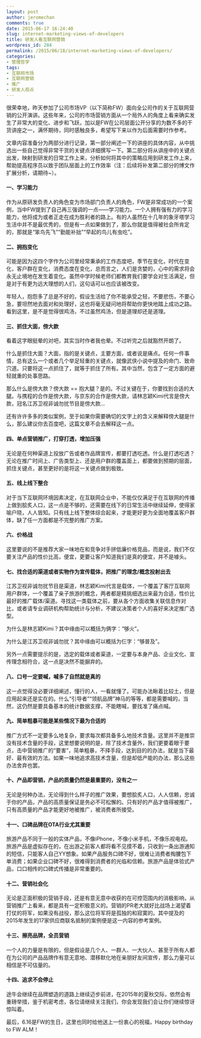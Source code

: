 ```yaml
---
layout: post
author: jeromechan
comments: true
date: 2015-06-17 16:24:40
slug: internet-marketing-views-of-developers
title: 研发人看互联网营销
wordpress_id: 284
permalink: /2015/06/18/internet-marketing-views-of-developers/
categories:
- 管理哲学
tags:
- 互联网市场
- 互联网营销
- 推广
- 研发人观点
---
```


很荣幸地，昨天参加了公司市场VP（以下简称FW）面向全公司作的关于互联网营销的公开演讲。这些年来，公司的市场营销方面从一个局外人的角度上看来确实发生了非常大的变化、进步和飞跃，加以是FW在公司层面公开分享的为数不多的干货讲座之一，满怀期待，同时感触良多，希望写下来以作为后面需要时作参考。




文章内容准备分为两部分进行记录，第一部分阐述一下的讲座的具体内容，从中挑选出一些自己觉得非常干货的关键点详细撰写一下。第二部分将从讲座中的关键点出发，映射到研发的日常工作上来，分析如何将其中的策略应用到研发工作上来，帮助提高程序员以致于团队层面上的工作效率（注：后续将补发第二部分的博文作扩展分析，请期待~）。





#### 一、学习能力




作为从原研发负责人的角色变为市场部门负责人的角色，FW是非常成功的一个案例，当中FW提到了自己再三强调的一点——学习能力。一个人拥有强有力的学习能力，他将成为或者正走在成为胜利者的路上。有的人虽然在十几年的象牙塔学习生活中并不是最优秀的，但是有一点如果做到了，那么你就是值得被社会所肯定的，那就是“笨鸟先飞”“勤能补拙”“早起的鸟儿有虫吃”。





#### 二、拥抱变化




可能是因为这四个字作为公司里经常秉承的工作态度吧，季节在变化，时代在变化，客户群在变化，消费态度在变化，总而言之，人们是贪婪的，心中的需求将会永无止境地在发生着变化。虽然中学时候老师们都教育我们要学会对生活满足，但是对于有更为远大理想的人们，这句话可以也应该被改变。




年轻人，抱怨多了总是不好的，假设生活给了你不能承受之轻，不要悲伤，不要心急，要坦然地去面对和处理好，这也将毫无疑问地将帮助你更快地踏上成功之路。看到这里，是不是觉得很鸡汤，不过虽然鸡汤，但是道理却还是道理。









#### 三、抓住大面，傍大款




看着这字眼挺晕的对吧，其实当时作者我也晕。不过听完之后就豁然开朗了。




什么是抓住大面？大面，指的是关键点，主要方面，或者说是痛点。任何一件事情，总有这么一个或者几个举足轻重的关键点，就像武侠小说中提及的命门、致命穴道。只要将这一点抓住了，就等于抓住了所有。其中当然，包含了一定方面的避轻就重的处事思路。




那么什么是傍大款？傍大款 == 抱大腿？是的。不过关键在于，你要找到合适的大腿。与携程的合作是傍大款，与京东的合作是傍大款，请林志颖Kimi代言是傍大款，冠名江苏卫视非诚勿扰节目是傍大款...




还有许许多多的类似案例，至于如果你需要确切的文字上的含义来解释傍大腿是什么，那么建议你去百度吧，这篇文章不会去解释这一点。





#### 四、单点营销推广，打穿打透，增加压强




无论是在何种渠道上投放广告或者作品牌宣传，都要打透吃透。什么是打透吃透？无论在推广时间上、广告类型上、还是用户群的覆盖面上，都要做到预期的层面，抓住关键点，甚至更好的是将这一关键点做到极致。





#### 五、线上线下整合




对于当下互联网环境因素决定，在互联网企业中，不能仅仅满足于在互联网的传播上做到脍炙人口，这一点是不够的，还需要在线下的日常生活中继续延伸，使得家喻户晓，人人皆知。只有线上线下整体综合起来，才能更好更为全面地覆盖客户群体，缺了任一方面都是不完整的推广方案。





#### 六、价格战




这里要说的不是推荐大家一味地在和竞争对手拼低廉价格竞品，而是说，我们不仅要关注产品的性价比高，便宜，更要让客户知道我们是真的便宜，并不是噱头。





#### 七、找合适的渠道或者实物作为宣传载体，把推广的理念/概念投射出去




江苏卫视非诚勿扰节目是渠道，林志颖Kimi代言是载体，一个覆盖了客厅互联网用户群体，一个覆盖了亲子旅游的概念，两者都是精挑细选出来最为合适，性价比最好的推广载体/渠道。寻找这一类载体之前，要从各个方面收集关联信息作对比，或者请专业调研机构帮助统计与分析，不建议决策者个人的喜好来决定推广选型。




为什么是林志颖Kimi？其中缘由可以概括为俩字：“够火”。




为什么是江苏卫视非诚勿扰？其中缘由可以概括为仨字：“够普及”。




另外一点需要提示的是，选定的载体或者渠道，一定要与本身产品、企业文化、宣传理念相符合，这一点是决然不能摒弃的。





#### 八、口号一定要喊，喊多了自然就是真的




这一点觉得没必要详细阐述，懂行的人，一看就懂了。可能办法瞅着比较土，但是应用起来还是实在的。什么“引导者”“领航品牌”神马的等等，都是需要喊的，当然，这仍然是要具备基本的统计数据支撑，不能瞎喊，要找准了痛点喊。





#### 九、简单粗暴可能是某些情况下最为合适的




推广方式不一定要多么地复杂，要求每次都具备多么地技术含量。这里并不是推崇没有技术含量的手段，这里想要说明的是，除了技术含量外，我们更要着眼于要点，击中营销推广的“要害”，简单粗暴，不择手段，达到目的的办法，就是当下最好、最有效的方法。如果一味地追求高技术含量，但是却低产能的办法，那么这些办法舍弃也罢。





#### 十、产品即营销，产品的质量仍然是最重要的，没有之一




无论是何种办法，无论得到什么样子的推广效果，要想脍炙人口，人人信赖，忠诚于你的产品，产品的高质量保证是务必不可松懈的。只有好的产品才值得被推广，只有高质量的产品才能更好地被推广，被消费者所接受。





#### 十一、口碑品牌在OTA行业尤其重要




旅游产品不同于一般的实体产品，不像iPhone，不像小米手机，不像乐视电视。旅游产品是虚拟存在的，在出游之前客人都将看不见摸不着，只收到一条出游通知的短信，只能客人自己YY想象。如果产品服务口碑不好，很难让消费者掏腰包下单消费；如果企业口碑不好，很难得到消费者的光临和信赖。旅游产品是体验式产品，口口相传的口碑式传播是非常重要的。





#### 十二、营销社会化




无论是正面积极的营销手段，还是有意无意中收获的在可控范围内的消极影响，从营销推广上看来，都是具有一定积极意义的。营销的PR老大就好比战场上渴望着打仗的将军，如果没有战役，那么这位将军将是孤独的和寂寞的。其中提及的2015年发生的17家供应商联名抵制的案例便是这一内容的参考案例。





#### 十三、擦亮品牌，全员营销




一个人的力量是有限的，但是假设是几个人、一群人、一大伙人、甚至于所有人都在为公司的产品品牌作有意无意地、潜移默化地在亲朋好友间宣传，那么力量可以相信是不可估量的。





#### 十四、追求不会停止




途牛会继续在品牌塑造的道路上继续迈步前进，在2015年的夏秋交际，依然会有重磅举措，鉴于机密考虑，各位请继续关注我们，你会发现我们会让你们继续惊讶惊叫着。




最后，6.16是FW的生日，这里也同时给他送上一份衷心的祝福，Happy birthday to FW ALM！


